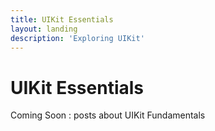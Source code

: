 ```yaml
---
title: UIKit Essentials
layout: landing
description: 'Exploring UIKit'
---
```


# UIKit Essentials

Coming Soon : posts about UIKit Fundamentals
